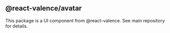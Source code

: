 ## @react-valence/avatar 

This package is a UI component from @react-valence. See main repository for details.